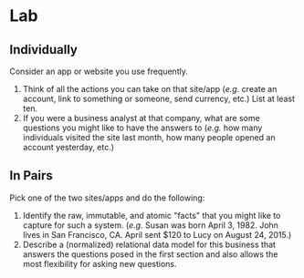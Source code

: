 Lab
===
Individually
------------
Consider an app or website you use frequently. 
1. Think of all the actions you can take on that site/app (*e.g.* create an account, link to something or someone, send currency, etc.) List at least ten. 
2. If you were a business analyst at that company, what are some questions you might like to have the answers to (*e.g.* how many individuals visited the site last month, how many people opened an account yesterday, etc.)

In Pairs
------------
Pick one of the two sites/apps and do the following:
1. Identify the raw, immutable, and atomic "facts" that you might like to capture for such a system. (*e.g.* Susan was born April 3, 1982. John lives in San Francisco, CA. April sent \$120 to Lucy on August 24, 2015.)
2. Describe a (normalized) relational data model for this business that answers the questions posed in the first section and also allows the most flexibility for asking new questions. 
